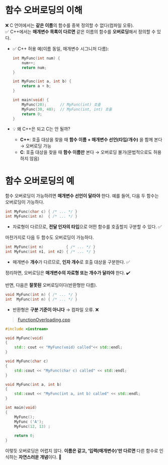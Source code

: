 # 함수 오버로딩의 이해

❌ C 언어에서는 **같은 이름**의 함수를 중복 정의할 수 없다(컴파일 오류).  
✅ C++에서는 **매개변수 목록이 다르면** 같은 이름의 함수를 **오버로딩**해서 정의할 수 있다.

- ✅ C++ 허용 예(이름 동일, 매개변수 시그니처 다름):
  ```cpp
  int MyFunc(int num) {
      num++;
      return num;
  }

  int MyFunc(int a, int b) {
      return a + b;
  }

  int main(void) {
      MyFunc(20);      // MyFunc(int) 호출
      MyFunc(30, 40);  // MyFunc(int, int) 호출
      return 0;
  }
  ```

- 💡 왜 C++은 되고 C는 안 될까?
  - **C++**: 호출 대상을 찾을 때 **함수 이름 + 매개변수 선언(타입/개수)** 을 함께 본다 → 오버로딩 가능
  - **C**: 호출 대상을 찾을 때 **함수 이름만** 본다 → 오버로딩 불가(문법적으로도 허용하지 않음)

# 함수 오버로딩의 예

함수 오버로딩이 가능하려면 **매개변수 선언이 달라야** 한다. 예를 들어, 다음 두 함수는 오버로딩이 가능하다.  
```cpp
int MyFunc(char c) { /* ... */ }
int MyFunc(int n)  { /* ... */ }
```
- 자료형이 다르므로, **전달 인자의 타입**으로 어떤 함수를 호출할지 구분할 수 있다. ✅

마찬가지로 다음 두 함수도 오버로딩이 가능하다.  
```cpp
int MyFunc(int n)          { /* ... */ }
int MyFunc(int n1, int n2) { /* ... */ }
```
- 매개변수 **개수**가 다르므로, **인자 개수**로 호출 대상을 구분한다. ✅

정리하면, 오버로딩은 **매개변수의 자료형 또는 개수가 달라야** 한다. ✔️

반면, 다음은 **잘못된** 오버로딩이다(반환형만 다름).  
```cpp
void MyFunc(int n) { /* ... */ }
int  MyFunc(int n) { /* ... */ }
```
- 반환형은 **구분 기준이 아니다** → 컴파일 오류. ❌

> [FunctionOverloading.cpp](codes/5_FunctionOverloading.cpp)
```cpp
#include <iostream>

void MyFunc(void)
{
    std:: cout << "MyFunc(void) called"<< std::endl;
}

void MyFunc(char c)
{
    std::cout << "MyFunc(char c) called" << std::endl;
}

void MyFunc(int a, int b)
{
    std::cout << "MyFunc(int a, int b) called" << std::endl;
}

int main(void)
{
    MyFunc();
    MyFunc ('A');
    MyFunc(12, 13) ;
    
    return 0;
}
```

이렇듯 오버로딩은 어렵지 않다. **이름은 같고, ‘입력(매개변수)’만 다르면** 다른 함수로 인식하는 **자연스러운 개념**이다. 💫
